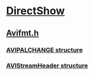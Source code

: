 # [DirectShow](../_dshow/index.md)
## [Avifmt.h](index.md)
### [AVIPALCHANGE structure](../avifmt/ns-avifmt-avipalchange.md)
### [AVIStreamHeader structure](../avifmt/ns-avifmt-avistreamheader.md)

